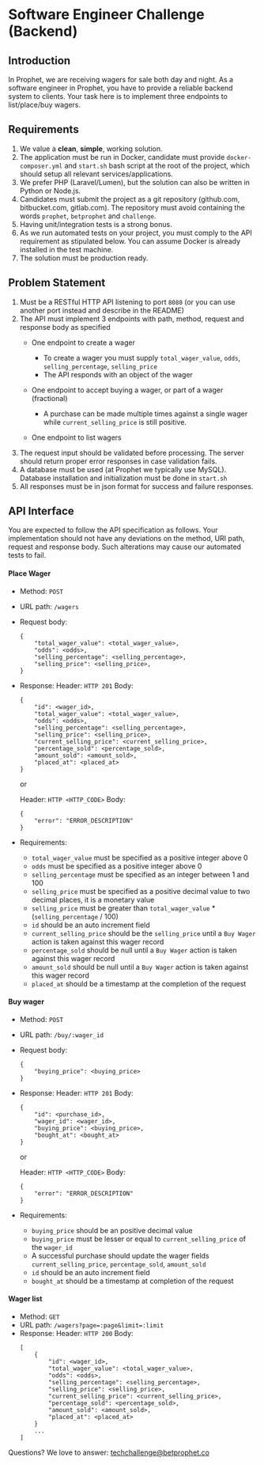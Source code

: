 # Software Engineer Challenge (Backend)

## Introduction

In Prophet, we are receiving wagers for sale both day and night. As a software engineer in Prophet, you have to provide a reliable backend system to clients. Your task here is to implement three endpoints to list/place/buy wagers.

## Requirements

1. We value a **clean**, **simple**, working solution.
2. The application must be run in Docker, candidate must provide `docker-composer.yml` and `start.sh` bash script at the root of the project, which should setup all relevant services/applications.
3. We prefer PHP (Laravel/Lumen), but the solution can also be written in Python or Node.js.
4. Candidates must submit the project as a git repository (github.com, bitbucket.com, gitlab.com). The repository must avoid containing the words `prophet`, `betprophet` and `challenge`.
5. Having unit/integration tests is a strong bonus.
6. As we run automated tests on your project, you must comply to the API requirement as stipulated below. You can assume Docker is already installed in the test machine.
7. The solution must be production ready.

## Problem Statement

1. Must be a RESTful HTTP API listening to port `8080` (or you can use another port instead and describe in the README)
2. The API must implement 3 endpoints with path, method, request and response body as specified
    - One endpoint to create a wager
        - To create a wager you must supply `total_wager_value`, `odds`, `selling_percentage`, `selling_price`
        - The API responds with an object of the wager

    - One endpoint to accept buying a wager, or part of a wager (fractional)
        - A purchase can be made multiple times against a single wager while `current_selling_price` is still positive.

    - One endpoint to list wagers
3. The request input should be validated before processing. The server should return proper error responses in case validation fails.
4. A database must be used (at Prophet we typically use MySQL). Database installation and initialization must be done in `start.sh`
5. All responses must be in json format for success and failure responses.

## API Interface

You are expected to follow the API specification as follows. Your implementation should not have any deviations on the method, URI path, request and response body. Such alterations may cause our automated tests to fail.

#### Place Wager

- Method: `POST`
- URL path: `/wagers`
- Request body:
    ```
    {
        "total_wager_value": <total_wager_value>,
        "odds": <odds>,
        "selling_percentage": <selling_percentage>,
        "selling_price": <selling_price>,
    }
    ```

- Response:
    Header: `HTTP 201`
    Body:
    ```
    {
        "id": <wager_id>,
        "total_wager_value": <total_wager_value>,
        "odds": <odds>,
        "selling_percentage": <selling_percentage>,
        "selling_price": <selling_price>,
        "current_selling_price": <current_selling_price>,
        "percentage_sold": <percentage_sold>,
        "amount_sold": <amount_sold>,
        "placed_at": <placed_at>
    }
    ```
    or

    Header: `HTTP <HTTP_CODE>`
    Body:
    ```
    {
        "error": "ERROR_DESCRIPTION"
    }
    ```

- Requirements:

    - `total_wager_value` must be specified as a positive integer above 0
    - `odds` must be specified as a positive integer above 0
    - `selling_percentage` must be specified as an integer between 1 and 100
    - `selling_price` must be specified as a positive decimal value to two decimal places, it is a monetary value
    - `selling_price` must be greater than `total_wager_value` * (`selling_percentage` / 100)
    - `id` should be an auto increment field
    - `current_selling_price` should be the `selling_price` until a `Buy Wager` action is taken against this wager record
    - `percentage_sold` should be null until a `Buy Wager` action is taken against this wager record
    - `amount_sold` should be null until a `Buy Wager` action is taken against this wager record
    - `placed_at` should be a timestamp at the completion of the request


#### Buy wager

- Method: `POST`
- URL path: `/buy/:wager_id`
- Request body:
    ```
    {
        "buying_price": <buying_price>
    }
    ```

- Response:
    Header: `HTTP 201`
    Body:
    ```
    {
        "id": <purchase_id>,
        "wager_id": <wager_id>,
        "buying_price": <buying_price>,
        "bought_at": <bought_at>
    }
    ```
    or

    Header: `HTTP <HTTP_CODE>`
    Body:
    ```
    {
        "error": "ERROR_DESCRIPTION"
    }
    ```

- Requirements:
    - `buying_price` should be an positive decimal value
    - `buying_price` must be lesser or equal to `current_selling_price` of the `wager_id`
    - A successful purchase should update the wager fields `current_selling_price`, `percentage_sold`, `amount_sold`
    - `id` should be an auto increment field
    - `bought_at` should be a timestamp at completion of the request


#### Wager list

- Method: `GET`
- URL path: `/wagers?page=:page&limit=:limit`
- Response:
    Header: `HTTP 200`
    Body:
    ```
    [
        {
            "id": <wager_id>,
            "total_wager_value": <total_wager_value>,
            "odds": <odds>,
            "selling_percentage": <selling_percentage>,
            "selling_price": <selling_price>,
            "current_selling_price": <current_selling_price>,
            "percentage_sold": <percentage_sold>,
            "amount_sold": <amount_sold>,
            "placed_at": <placed_at>
        }
        ...
    ]
    ```

Questions? We love to answer: techchallenge@betprophet.co